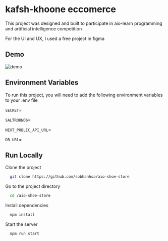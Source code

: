 
# kafsh-khoone eccomerce

This project was designed and built to participate in aio-learn programming and artificial intelligence competition

For the UI and UX, I used a free project in figma



## Demo

![demo](https://github.com/sobhanhsa/aio-shoe-store/blob/main/demo.gif)


## Environment Variables

To run this project, you will need to add the following environment variables to your .env file


`SECRET`=

`SALTROUNDS`=

‍‍‍‍‍‍‍‍‍‍`NEXT_PUBLIC_API_URL`=

`DB_URl`=


## Run Locally

Clone the project

```bash
  git clone https://github.com/sobhanhsa/aio-shoe-store
```

Go to the project directory

```bash
  cd /aio-shoe-store
```

Install dependencies

```bash
  npm install
```

Start the server

```bash
  npm run start
```
